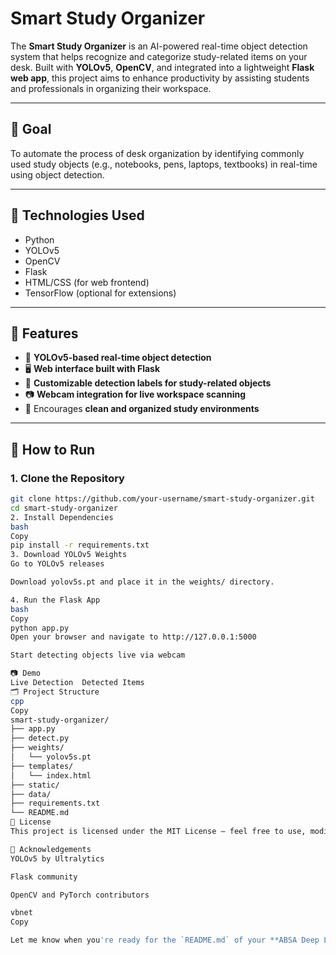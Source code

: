 # Smart Study Organizer

The **Smart Study Organizer** is an AI-powered real-time object detection system that helps recognize and categorize study-related items on your desk. Built with **YOLOv5**, **OpenCV**, and integrated into a lightweight **Flask web app**, this project aims to enhance productivity by assisting students and professionals in organizing their workspace.

---

## 🎯 Goal

To automate the process of desk organization by identifying commonly used study objects (e.g., notebooks, pens, laptops, textbooks) in real-time using object detection.

---

## 🔧 Technologies Used

- Python
- YOLOv5
- OpenCV
- Flask
- HTML/CSS (for web frontend)
- TensorFlow (optional for extensions)

---

## 📌 Features

- 🧠 **YOLOv5-based real-time object detection**
- 🖥️ **Web interface built with Flask**
- 🧾 **Customizable detection labels for study-related objects**
- 📷 **Webcam integration for live workspace scanning**
- 🧹 Encourages **clean and organized study environments**

---

## 🚀 How to Run

### 1. Clone the Repository

```bash
git clone https://github.com/your-username/smart-study-organizer.git
cd smart-study-organizer
2. Install Dependencies
bash
Copy
pip install -r requirements.txt
3. Download YOLOv5 Weights
Go to YOLOv5 releases

Download yolov5s.pt and place it in the weights/ directory.

4. Run the Flask App
bash
Copy
python app.py
Open your browser and navigate to http://127.0.0.1:5000

Start detecting objects live via webcam

📷 Demo
Live Detection	Detected Items
🗂 Project Structure
cpp
Copy
smart-study-organizer/
├── app.py
├── detect.py
├── weights/
│   └── yolov5s.pt
├── templates/
│   └── index.html
├── static/
├── data/
├── requirements.txt
└── README.md
📄 License
This project is licensed under the MIT License – feel free to use, modify, and distribute.

🙌 Acknowledgements
YOLOv5 by Ultralytics

Flask community

OpenCV and PyTorch contributors

vbnet
Copy

Let me know when you're ready for the `README.md` of your **ABSA Deep Learning Project**, and we’ll keep building your portfolio strong! 💪





